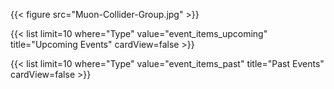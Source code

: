 <!--## Muon Collider in the News-->

{{< figure src="Muon-Collider-Group.jpg" >}}

{{< list limit=10 where="Type" value="event_items_upcoming" title="Upcoming Events" cardView=false >}}

{{< list limit=10 where="Type" value="event_items_past" title="Past Events" cardView=false >}}